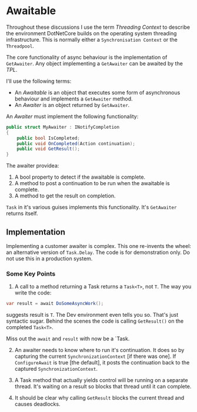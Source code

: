 # Awaitable

Throughout these discussions I use the term *Threading Context* to describe the environment DotNetCore builds on the operating system threading infrastructure.  This is normally either a `Synchronisation Context` or the `Threadpool`.  

The core functionality of async behaviour is the implementation of `GetAwaiter`.  Any object implementing a `GetAwaiter` can be awaited by the *TPL*. 

I'll use the following terms:

 - An *Awaitable* is an object that executes some form of asynchronous behaviour and implements a `GetAwaiter` method. 
 - An *Awaiter* is an object returned by `GetAwaiter`.

An *Awaiter* must implement the following functionality:

```csharp
public struct MyAwaiter : INotifyCompletion
{
    public bool IsCompleted;
    public void OnCompleted(Action continuation);
    public void GetResult();
}
```

The awaiter providea: 

1. A bool property to detect if the awaitable is complete.
2. A method to post a continuation to be run when the awaitable is complete.
3. A method to get the result on completion.

`Task` in it's various guises implements this functionality.  It's `GetAwaiter` returns itself.

## Implementation

Implementing a customer awaiter is complex.  This one re-invents the wheel: an alternative version of `Task.Delay`.  The code is for demonstration only.  Do not use this in a production system.



### Some Key Points

1. A call to a method returning a Task returns a `Task<T>`, not `T`.  The way you write the code:

```csharp
var result = await DoSomeAsyncWork();
```

suggests result is `T`.  The Dev environment even tells you so.  That's just syntactic sugar.  Behind the scenes the code is calling `GetResult()` on the completed `Task<T>`.

Miss out the `await` and `result` with now be a `Task<T>.
  
2. An awaiter needs to know where to run it's continuation. It does so by capturing the current `SynchronizationContext` [if there was one].  If `ConfigureAwait` is true [the default], it posts the continuation back to the captured `SynchronizationContext`. 

3. A Task method that actually yields control will be running on a separate thread.  It's waiting on a result so blocks that thread until it can complete. 

4. It should be clear why calling `GetResult` blocks the current thread and causes deadlocks.